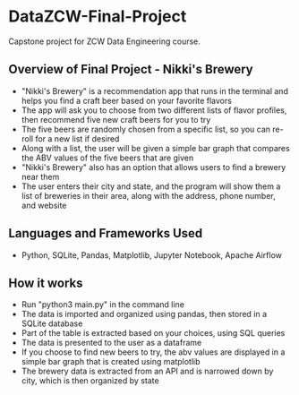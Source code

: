 # DataZCW-Final-Project
Capstone project for ZCW Data Engineering course.

## Overview of Final Project - Nikki's Brewery

- "Nikki's Brewery" is a recommendation app that runs in the terminal and helps you find a craft beer based on your favorite flavors
- The app will ask you to choose from two different lists of flavor profiles, then recommend five new craft beers for you to try
- The five beers are randomly chosen from a specific list, so you can re-roll for a new list if desired
- Along with a list, the user will be given a simple bar graph that compares the ABV values of the five beers that are given
- "Nikki's Brewery" also has an option that allows users to find a brewery near them
- The user enters their city and state, and the program will show them a list of breweries in their area, along with the address, phone number, and website 

## Languages and Frameworks Used

- Python, SQLite, Pandas, Matplotlib, Jupyter Notebook, Apache Airflow

## How it works

- Run "python3 main.py" in the command line
- The data is imported and organized using pandas, then stored in a SQLite database
- Part of the table is extracted based on your choices, using SQL queries
- The data is presented to the user as a dataframe
- If you choose to find new beers to try, the abv values are displayed in a simple bar graph that is created using matplotlib
- The brewery data is extracted from an API and is narrowed down by city, which is then organized by state


  
  
  
